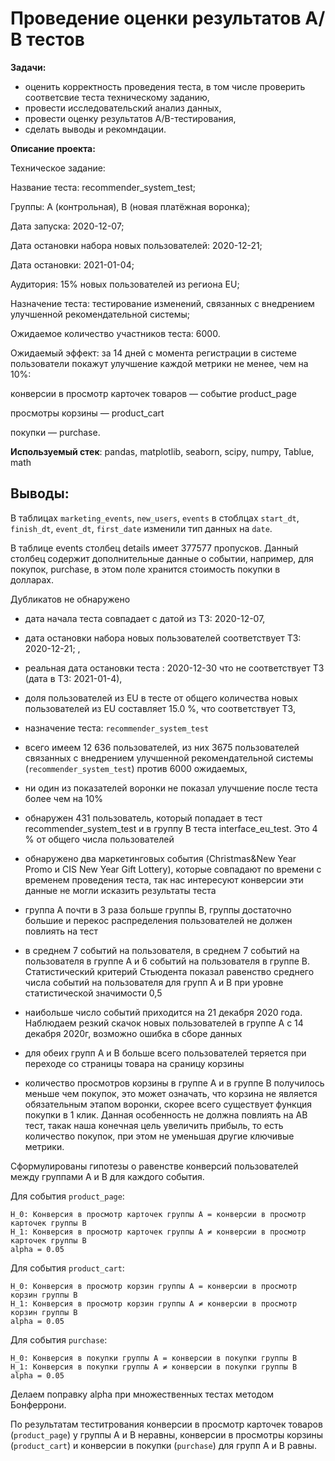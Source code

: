 # Проведение оценки результатов А/В тестов


**Задачи:** 

- оценить корректность проведения теста, в том числе проверить соответсвие теста техническому заданию,
- провести исследовательский анализ данных,
- провести оценку результатов A/B-тестирования,
- сделать выводы и рекомндации.



**Описание проекта:** 

Техническое задание:

Название теста: recommender_system_test;

Группы: А (контрольная), B (новая платёжная воронка);

Дата запуска: 2020-12-07;

Дата остановки набора новых пользователей: 2020-12-21;

Дата остановки: 2021-01-04;

Аудитория: 15% новых пользователей из региона EU;

Назначение теста: тестирование изменений, связанных с внедрением улучшенной рекомендательной системы;

Ожидаемое количество участников теста: 6000.

Ожидаемый эффект: за 14 дней с момента регистрации в системе пользователи покажут улучшение каждой метрики не менее, чем на 10%:

конверсии в просмотр карточек товаров — событие product_page

просмотры корзины — product_cart

покупки — purchase.



**Используемый стек**: pandas, matplotlib, seaborn, scipy, numpy, Tablue, math

## Выводы: ##

В таблицах `marketing_events`, `new_users`, `events` в стоблцах `start_dt`, `finish_dt`, `event_dt`, `first_date` изменили тип данных на `date`.

В таблице events столбец details имеет 377577 пропусков. Данный столбец содержит дополнительные данные о событии, например, для покупок, purchase, в этом поле хранится стоимость покупки в долларах.

Дубликатов не обнаружено


- дата начала теста совпадает с датой из ТЗ: 2020-12-07,


- дата остановки набора новых пользователей соответствует ТЗ: 2020-12-21; ,


- реальная дата остановки теста : 2020-12-30 что не соответствует ТЗ (дата в ТЗ: 2021-01-4),


- доля пользователей из EU в тесте от общего количества новых пользователей из EU составляет 15.0 %, что соответствует ТЗ,


- назначение теста: `recommender_system_test`


- всего имеем 12 636 пользователей, из них 3675 пользователей связанных с внедрением улучшенной рекомендательной системы (`recommender_system_test`) против 6000 ожидаемых,


- ни один из показателей воронки не показал улучшение после теста более чем на 10%


- обнаружен 431 пользователь, который попадает в тест recommender_system_test и в группу В теста interface_eu_test. Это 4 % от общего числа пользователей


- обнаружено два маркетинговых события (Christmas&New Year Promo и CIS New Year Gift Lottery), которые совпадают по времени с временем проведения теста, так нас интересуют конверсии эти данные не могли исказить результаты теста


- группа А почти в 3 раза больше группы В, группы достаточно большие и перекос распределения пользователей не должен повлиять на тест 


- в среднем 7 событий на пользователя, в среднем 7 событий на пользователя в группе А и 6 событий на пользователя в группе В. Статистический критерий Стьюдента показал равенство среднего числа событий на пользователя для групп А и В при уровне статистической значимости 0,5


- наибольше число событий приходится на 21 декабря 2020 года. Наблюдаем резкий скачок новых пользователей в группе А с     14 декабря 2020г, возможно ошибка в сборе данных


- для обеих групп А  и В больше всего пользователей теряется при переходе со страницы товара на сраницу корзины


- количество просмотров корзины в группе А и в группе В получилось меньше чем покупок, это может означать, что корзина не является обязательным этапом воронки, скорее всего существует функция покупки в 1 клик. Данная особенность не должна повлиять на АВ тест, такак наша конечная цель увеличить прибыль,  то есть количество покупок, при этом не уменьшая другие ключивые метрики.


Сформулированы гипотезы о равенстве конверсий пользователей между группами А и В для каждого события. 


Для события `product_page`:
```
H_0: Конверсия в просмотр карточек группы А = конверсии в просмотр карточек группы В
H_1: Конверсия в просмотр карточек группы А ≠ конверсии в просмотр карточек группы В
alpha = 0.05
```

Для события `product_cart`:
```
H_0: Конверсия в просмотр корзин группы А = конверсии в просмотр корзин группы В
H_1: Конверсия в просмотр корзин группы А ≠ конверсии в просмотр корзин группы В
alpha = 0.05
```
Для события `purchase`:
```
H_0: Конверсия в покупки группы А = конверсии в покупки группы В
H_1: Конверсия в покупки группы А ≠ конверсии в покупки группы В
alpha = 0.05
```
Делаем поправку alpha при множественных тестах методом Бонферрони.

По результатам теститрования конверсии в просмотр карточек товаров (`product_page`) у группы А и В неравны, конверсии в просмотры корзины (`product_cart`)  и конверсии в покупки (`purchase`) для групп А и В равны.



